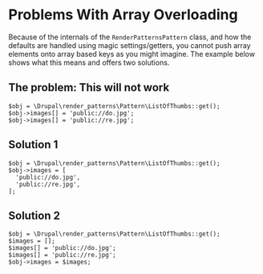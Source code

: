# Problems With Array Overloading

Because of the internals of the `RenderPatternsPattern` class, and how the defaults are handled using magic settings/getters, you cannot push array elements onto array based keys as you might imagine.  The example below shows what this means and offers two solutions.

## The problem: This will not work

    $obj = \Drupal\render_patterns\Pattern\ListOfThumbs::get();
    $obj->images[] = 'public://do.jpg';
    $obj->images[] = 'public://re.jpg';

## Solution 1

    $obj = \Drupal\render_patterns\Pattern\ListOfThumbs::get();
    $obj->images = [
      'public://do.jpg',
      'public://re.jpg',
    ];

## Solution 2

    $obj = \Drupal\render_patterns\Pattern\ListOfThumbs::get();
    $images = [];
    $images[] = 'public://do.jpg';
    $images[] = 'public://re.jpg';
    $obj->images = $images;
